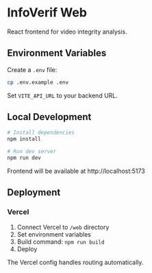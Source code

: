# InfoVerif Web

React frontend for video integrity analysis.

## Environment Variables

Create a `.env` file:

```bash
cp .env.example .env
```

Set `VITE_API_URL` to your backend URL.

## Local Development

```bash
# Install dependencies
npm install

# Run dev server
npm run dev
```

Frontend will be available at http://localhost:5173

## Deployment

### Vercel

1. Connect Vercel to `/web` directory
2. Set environment variables
3. Build command: `npm run build`
4. Deploy

The Vercel config handles routing automatically.

